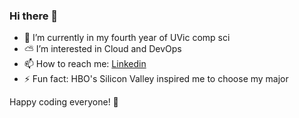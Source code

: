 ### Hi there 👋 

- 🔭 I’m currently in my fourth year of UVic comp sci
- ⛅️ I’m interested in Cloud and DevOps
- 📫 How to reach me: [Linkedin](https://www.linkedin.com/in/oliviachoi612/)
- ⚡ Fun fact: HBO's Silicon Valley inspired me to choose my major

Happy coding everyone! 🩵

